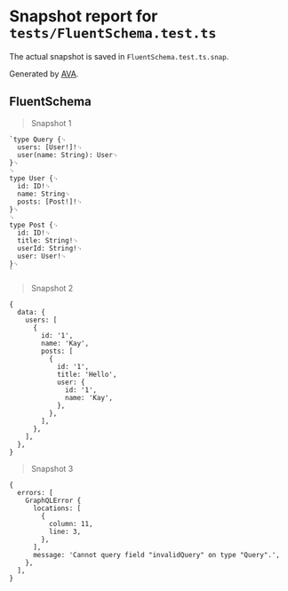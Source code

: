 # Snapshot report for `tests/FluentSchema.test.ts`

The actual snapshot is saved in `FluentSchema.test.ts.snap`.

Generated by [AVA](https://avajs.dev).

## FluentSchema

> Snapshot 1

    `type Query {␊
      users: [User!]!␊
      user(name: String): User␊
    }␊
    ␊
    type User {␊
      id: ID!␊
      name: String␊
      posts: [Post!]!␊
    }␊
    ␊
    type Post {␊
      id: ID!␊
      title: String!␊
      userId: String!␊
      user: User!␊
    }␊
    `

> Snapshot 2

    {
      data: {
        users: [
          {
            id: '1',
            name: 'Kay',
            posts: [
              {
                id: '1',
                title: 'Hello',
                user: {
                  id: '1',
                  name: 'Kay',
                },
              },
            ],
          },
        ],
      },
    }

> Snapshot 3

    {
      errors: [
        GraphQLError {
          locations: [
            {
              column: 11,
              line: 3,
            },
          ],
          message: 'Cannot query field "invalidQuery" on type "Query".',
        },
      ],
    }
